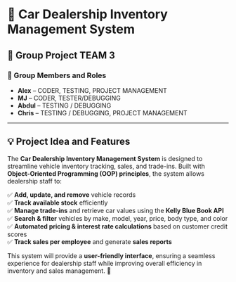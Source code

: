 # 🚗 Car Dealership Inventory Management System  

## 📌 Group Project TEAM 3  

### 👥 Group Members and Roles  
- **Alex** – CODER, TESTING, PROJECT MANAGEMENT  
- **MJ** – CODER, TESTER/DEBUGGING  
- **Abdul** – TESTING / DEBUGGING  
- **Chris** – TESTING / DEBUGGING, PROJECT MANAGEMENT  

---

## 💡 Project Idea and Features  

The **Car Dealership Inventory Management System** is designed to streamline vehicle inventory tracking, sales, and trade-ins. Built with **Object-Oriented Programming (OOP) principles**, the system allows dealership staff to:  

✅ **Add, update, and remove** vehicle records  
✅ **Track available stock** efficiently  
✅ **Manage trade-ins** and retrieve car values using the **Kelly Blue Book API**  
✅ **Search & filter** vehicles by make, model, year, price, body type, and color  
✅ **Automated pricing & interest rate calculations** based on customer credit scores  
✅ **Track sales per employee** and generate **sales reports**  

This system will provide a **user-friendly interface**, ensuring a seamless experience for dealership staff while improving overall efficiency in inventory and sales management. 🚀  

